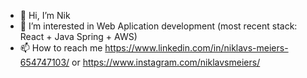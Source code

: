 - 👋 Hi, I’m Nik
- 👀 I’m interested in Web Aplication development (most recent stack: React + Java Spring + AWS)
- 📫 How to reach me https://www.linkedin.com/in/niklavs-meiers-654747103/ or https://www.instagram.com/niklavsmeiers/

<!---
NiklavsM/NiklavsM is a ✨ special ✨ repository because its `README.md` (this file) appears on your GitHub profile.
You can click the Preview link to take a look at your changes.
--->
